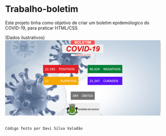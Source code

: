 # Trabalho-boletim
Este projeto tinha como objetivo de criar um boletim epidemólogico do COVID-19, para praticar HTML/CSS

(Dados ilustrativos)
![alt text](BOLETIM-EPIDEMIOL-GICO-V2-main/PRINT.PNG)
```

Código feito por Davi Silva Valadão

```
